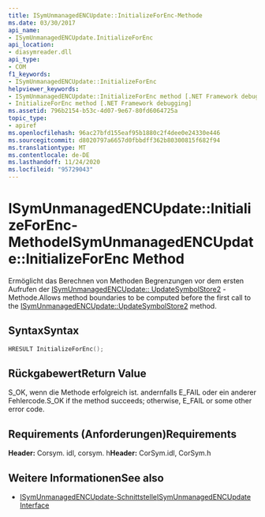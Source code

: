 ```yaml
---
title: ISymUnmanagedENCUpdate::InitializeForEnc-Methode
ms.date: 03/30/2017
api_name:
- ISymUnmanagedENCUpdate.InitializeForEnc
api_location:
- diasymreader.dll
api_type:
- COM
f1_keywords:
- ISymUnmanagedENCUpdate::InitializeForEnc
helpviewer_keywords:
- ISymUnmanagedENCUpdate::InitializeForEnc method [.NET Framework debugging]
- InitializeForEnc method [.NET Framework debugging]
ms.assetid: 796b2154-b53c-4d07-9e67-80fd6064725a
topic_type:
- apiref
ms.openlocfilehash: 96ac27bfd155eaf95b1880c2f4dee0e24330e446
ms.sourcegitcommit: d8020797a6657d0fbbdff362b80300815f682f94
ms.translationtype: MT
ms.contentlocale: de-DE
ms.lasthandoff: 11/24/2020
ms.locfileid: "95729043"
---
```

# <a name="isymunmanagedencupdateinitializeforenc-method"></a><span data-ttu-id="590db-102">ISymUnmanagedENCUpdate::InitializeForEnc-Methode</span><span class="sxs-lookup"><span data-stu-id="590db-102">ISymUnmanagedENCUpdate::InitializeForEnc Method</span></span>

<span data-ttu-id="590db-103">Ermöglicht das Berechnen von Methoden Begrenzungen vor dem ersten Aufrufen der [ISymUnmanagedENCUpdate:: UpdateSymbolStore2](isymunmanagedencupdate-updatesymbolstore2-method.md) -Methode.</span><span class="sxs-lookup"><span data-stu-id="590db-103">Allows method boundaries to be computed before the first call to the [ISymUnmanagedENCUpdate::UpdateSymbolStore2](isymunmanagedencupdate-updatesymbolstore2-method.md) method.</span></span>  
  
## <a name="syntax"></a><span data-ttu-id="590db-104">Syntax</span><span class="sxs-lookup"><span data-stu-id="590db-104">Syntax</span></span>  
  
```cpp  
HRESULT InitializeForEnc();  
```  
  
## <a name="return-value"></a><span data-ttu-id="590db-105">Rückgabewert</span><span class="sxs-lookup"><span data-stu-id="590db-105">Return Value</span></span>  

 <span data-ttu-id="590db-106">S_OK, wenn die Methode erfolgreich ist. andernfalls E_FAIL oder ein anderer Fehlercode.</span><span class="sxs-lookup"><span data-stu-id="590db-106">S_OK if the method succeeds; otherwise, E_FAIL or some other error code.</span></span>  
  
## <a name="requirements"></a><span data-ttu-id="590db-107">Requirements (Anforderungen)</span><span class="sxs-lookup"><span data-stu-id="590db-107">Requirements</span></span>  

 <span data-ttu-id="590db-108">**Header:** Corsym. idl, corsym. h</span><span class="sxs-lookup"><span data-stu-id="590db-108">**Header:** CorSym.idl, CorSym.h</span></span>  
  
## <a name="see-also"></a><span data-ttu-id="590db-109">Weitere Informationen</span><span class="sxs-lookup"><span data-stu-id="590db-109">See also</span></span>

- [<span data-ttu-id="590db-110">ISymUnmanagedENCUpdate-Schnittstelle</span><span class="sxs-lookup"><span data-stu-id="590db-110">ISymUnmanagedENCUpdate Interface</span></span>](isymunmanagedencupdate-interface.md)
